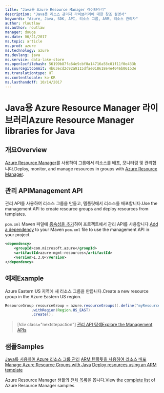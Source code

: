 ```yaml
---
title: "Java용 Azure Resource Manager 라이브러리"
description: "Java용 리소스 관리자 라이브러리에 대한 참조 설명서"
keywords: "Azure, Java, SDK, API, 리소스 그룹, ARM, 리소스 관리자"
author: rloutlaw
ms.author: routlaw
manager: douge
ms.date: 06/21/2017
ms.topic: article
ms.prod: azure
ms.technology: azure
ms.devlang: java
ms.service: data-lake-store
ms.openlocfilehash: 56199b87fa64e9cbf0a14716a58c01f11f0e433b
ms.sourcegitcommit: 4b63ecd2c92a9115dfae018618e4e4046b061b3e
ms.translationtype: HT
ms.contentlocale: ko-KR
ms.lasthandoff: 10/14/2017
---
```

# <a name="azure-resource-manager-libraries-for-java"></a><span data-ttu-id="fbba5-104">Java용 Azure Resource Manager 라이브러리</span><span class="sxs-lookup"><span data-stu-id="fbba5-104">Azure Resource Manager libraries for Java</span></span>

## <a name="overview"></a><span data-ttu-id="fbba5-105">개요</span><span class="sxs-lookup"><span data-stu-id="fbba5-105">Overview</span></span>

<span data-ttu-id="fbba5-106">[Azure Resource Manager](https://docs.microsoft.com/azure/azure-resource-manager/resource-group-overview)를 사용하여 그룹에서 리소스를 배포, 모니터링 및 관리합니다.</span><span class="sxs-lookup"><span data-stu-id="fbba5-106">Deploy, monitor, and manage resources in groups with [Azure Resource Manager](https://docs.microsoft.com/azure/azure-resource-manager/resource-group-overview).</span></span>

## <a name="management-api"></a><span data-ttu-id="fbba5-107">관리 API</span><span class="sxs-lookup"><span data-stu-id="fbba5-107">Management API</span></span>

<span data-ttu-id="fbba5-108">관리 API를 사용하여 리소스 그룹을 만들고, 템플릿에서 리소스를 배포합니다.</span><span class="sxs-lookup"><span data-stu-id="fbba5-108">Use the management API to create resource groups and deploy resources from templates.</span></span>

<span data-ttu-id="fbba5-109">`pom.xml` Maven 파일에 [종속성을 추가](https://maven.apache.org/guides/getting-started/index.html#How_do_I_use_external_dependencies)하여 프로젝트에서 관리 API를 사용합니다.</span><span class="sxs-lookup"><span data-stu-id="fbba5-109">[Add a dependency](https://maven.apache.org/guides/getting-started/index.html#How_do_I_use_external_dependencies) to your Maven `pom.xml` file to use the management API in your project.</span></span>


```XML
<dependency>
    <groupId>com.microsoft.azure</groupId>
    <artifactId>azure-mgmt-resources</artifactId>
    <version>1.3.0</version>
</dependency>
```

## <a name="example"></a><span data-ttu-id="fbba5-110">예제</span><span class="sxs-lookup"><span data-stu-id="fbba5-110">Example</span></span>

<span data-ttu-id="fbba5-111">Azure Eastern US 지역에 새 리소스 그룹을 만듭니다.</span><span class="sxs-lookup"><span data-stu-id="fbba5-111">Create a new resource group in the Azure Eastern US region.</span></span>

```java
ResourceGroup resourceGroup = azure.resourceGroups().define("myResourceGroup")
            .withRegion(Region.US_EAST)
            .create();
```

> [!div class="nextstepaction"]
> [<span data-ttu-id="fbba5-112">관리 API 탐색</span><span class="sxs-lookup"><span data-stu-id="fbba5-112">Explore the Management APIs</span></span>](/java/api/overview/azure/resources/managementapi)

## <a name="samples"></a><span data-ttu-id="fbba5-113">샘플</span><span class="sxs-lookup"><span data-stu-id="fbba5-113">Samples</span></span>

<span data-ttu-id="fbba5-114">[Java를 사용하여 Azure 리소스 그룹 관리][1] 
[ARM 템플릿을 사용하여 리소스 배포][2]</span><span class="sxs-lookup"><span data-stu-id="fbba5-114">[Manage Azure Resource Groups with Java][1] 
[Deploy resources using an ARM template][2]</span></span>

[1]: https://github.com/Azure-Samples/resources-java-manage-resource-group
[2]: https://github.com/Azure-Samples/resources-java-deploy-using-arm-template

<span data-ttu-id="fbba5-115">Azure Resource Manager 샘플의 [전체 목록](https://azure.microsoft.com/resources/samples/?platform=java&term=resource)을 봅니다.</span><span class="sxs-lookup"><span data-stu-id="fbba5-115">View the [complete list](https://azure.microsoft.com/resources/samples/?platform=java&term=resource) of Azure Resource Manager samples.</span></span>
